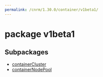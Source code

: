 ```yaml
---
permalink: /cnrm/1.30.0/container/v1beta1/
---
```


# package v1beta1



## Subpackages

* [containerCluster](container-v1beta1-containerCluster.md)
* [containerNodePool](container-v1beta1-containerNodePool.md)